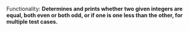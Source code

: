 Functionality: **Determines and prints whether two given integers are equal, both even or both odd, or if one is one less than the other, for multiple test cases.**